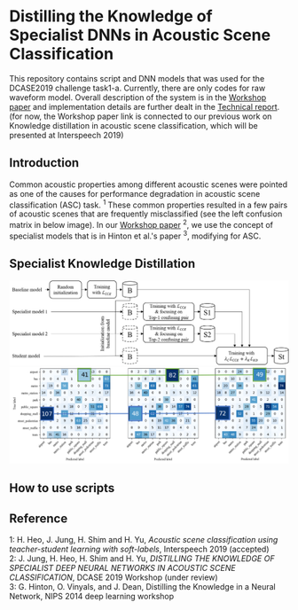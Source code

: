 # Distilling the Knowledge of Specialist DNNs in Acoustic Scene Classification
This repository contains script and DNN models that was used for the DCASE2019 challenge task1-a.
Currently, there are only codes for raw waveform model. 
Overall description of the system is in the [Workshop paper] and implementation details are further dealt in the [Technical report].  
(for now, the Workshop paper link is connected to our previous work on Knowledge distillation in acoustic scene classification, which will be presented at Interspeech 2019)


## Introduction
Common acoustic properties among different acoustic scenes were pointed as one of the causes for performance degradation in acoustic scene classification (ASC) task. <sup>1</sup>
These common properties resulted in a few pairs of acoustic scenes that are frequently misclassified (see the left confusion matrix in below image). 
In our [Workshop paper] <sup>2</sup>, we use the concept of specialist models that is in Hinton et al.'s paper <sup>3</sup>, modifying for ASC. 

## Specialist Knowledge Distillation

![aa][Overall Process Pipeline]
![aa][Conf mats]

## How to use scripts


## Reference
1: H. Heo, J. Jung, H. Shim and H. Yu, *Acoustic scene classification using teacher-student learning with soft-labels*, Interspeech 2019 (accepted)  
2: J. Jung, H. Heo, H. Shim and H. Yu, *DISTILLING THE KNOWLEDGE OF SPECIALIST DEEP NEURAL NETWORKS IN ACOUSTIC SCENE CLASSIFICATION*, DCASE 2019 Workshop (under review)  
3: G. Hinton, O. Vinyals, and J. Dean, Distilling the Knowledge in a Neural Network, NIPS 2014 deep learning workshop  

[Interspeech 2019 paper]: https://arxiv.org/abs/1904.10135
[Workshop paper]: https://arxiv.org/abs/1904.10135
[Technical report]: https://dcase.community/documents/.../DCASE2019_Jung_98.pdf
[Overall Process Pipeline]: ./overall_flow.png
[Conf mats]: ./confusion_mat_exp.png

